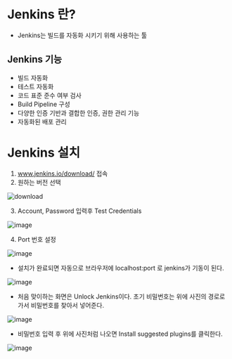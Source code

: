 Jenkins 란?
===

+ Jenkins는 빌드를 자동화 시키기 위해 사용하는 툴

Jenkins 기능
---

+ 빌드 자동화
+ 테스트 자동화
+ 코드 표준 준수 여부 검사
+ Build Pipeline 구성
+ 다양한 인증 기반과 결합한 인증, 권한 관리 기능
+ 자동화된 배포 관리

Jenkins 설치
===

1. www.jenkins.io/download/ 접속
2. 원하는 버전 선택

![download](https://user-images.githubusercontent.com/75580484/129735708-b4b33d45-8927-42b9-806b-62826de98d80.PNG)

3. Account, Password 입력후 Test Credentials

![image](https://user-images.githubusercontent.com/75580484/129736775-c67d1691-9a10-4861-bdd5-f87290e7b7ee.png)

4. Port 번호 설정
 
![image](https://user-images.githubusercontent.com/75580484/129736886-ba30e6fb-d3e3-42d2-bf1e-e3fc0787d5c6.png)

+ 설치가 완료되면 자동으로 브라우저에 localhost:port 로 jenkins가 기동이 된다.

![image](https://user-images.githubusercontent.com/75580484/129737206-0890b790-4033-4811-9da9-a87236ef532c.png)

+ 처음 맞이하는 화면은 Unlock Jenkins이다. 초기 비밀번호는 위에 사진의 경로로 가서 비밀번호를 찾아서 넣어준다.

![image](https://user-images.githubusercontent.com/75580484/129737635-28861e09-70ae-4a8b-8da2-0d11c154ac8d.png)

+ 비밀번호 입력 후 위에 사진처럼 나오면 Install suggested plugins를 클릭한다.

![image](https://user-images.githubusercontent.com/75580484/129737759-f296ec44-1823-4758-a2db-3117106b2d8b.png)
